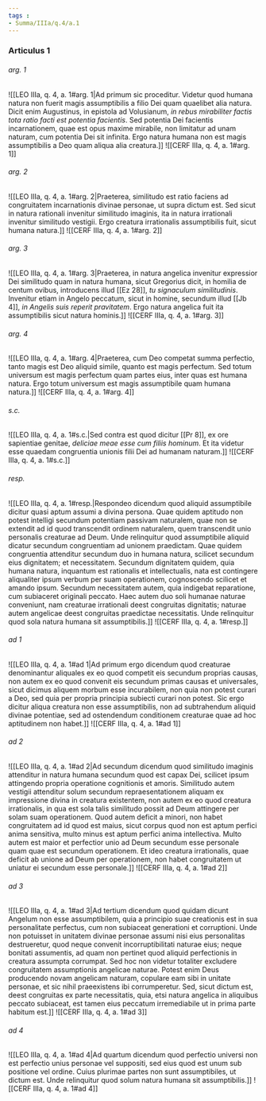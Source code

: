 ```yaml
---
tags : 
- Summa/IIIa/q.4/a.1
---
```


### Articulus 1

###### arg. 1
![[LEO IIIa, q. 4, a. 1#arg. 1|Ad primum sic proceditur. Videtur quod humana natura non fuerit magis assumptibilis a filio Dei quam quaelibet alia natura. Dicit enim Augustinus, in epistola ad Volusianum, *in rebus mirabiliter factis tota ratio facti est potentia facientis*. Sed potentia Dei facientis incarnationem, quae est opus maxime mirabile, non limitatur ad unam naturam, cum potentia Dei sit infinita. Ergo natura humana non est magis assumptibilis a Deo quam aliqua alia creatura.]]
![[CERF IIIa, q. 4, a. 1#arg. 1]]

###### arg. 2
![[LEO IIIa, q. 4, a. 1#arg. 2|Praeterea, similitudo est ratio faciens ad congruitatem incarnationis divinae personae, ut supra dictum est. Sed sicut in natura rationali invenitur similitudo imaginis, ita in natura irrationali invenitur similitudo vestigii. Ergo creatura irrationalis assumptibilis fuit, sicut humana natura.]]
![[CERF IIIa, q. 4, a. 1#arg. 2]]

###### arg. 3
![[LEO IIIa, q. 4, a. 1#arg. 3|Praeterea, in natura angelica invenitur expressior Dei similitudo quam in natura humana, sicut Gregorius dicit, in homilia de centum ovibus, introducens illud [[Ez 28]], *tu signaculum similitudinis*. Invenitur etiam in Angelo peccatum, sicut in homine, secundum illud [[Jb 4]], *in Angelis suis reperit pravitatem*. Ergo natura angelica fuit ita assumptibilis sicut natura hominis.]]
![[CERF IIIa, q. 4, a. 1#arg. 3]]

###### arg. 4
![[LEO IIIa, q. 4, a. 1#arg. 4|Praeterea, cum Deo competat summa perfectio, tanto magis est Deo aliquid simile, quanto est magis perfectum. Sed totum universum est magis perfectum quam partes eius, inter quas est humana natura. Ergo totum universum est magis assumptibile quam humana natura.]]
![[CERF IIIa, q. 4, a. 1#arg. 4]]

###### s.c.
![[LEO IIIa, q. 4, a. 1#s.c.|Sed contra est quod dicitur [[Pr 8]], ex ore sapientiae genitae, *deliciae meae esse cum filiis hominum*. Et ita videtur esse quaedam congruentia unionis filii Dei ad humanam naturam.]]
![[CERF IIIa, q. 4, a. 1#s.c.]]

###### resp.
![[LEO IIIa, q. 4, a. 1#resp.|Respondeo dicendum quod aliquid assumptibile dicitur quasi aptum assumi a divina persona. Quae quidem aptitudo non potest intelligi secundum potentiam passivam naturalem, quae non se extendit ad id quod transcendit ordinem naturalem, quem transcendit unio personalis creaturae ad Deum. Unde relinquitur quod assumptibile aliquid dicatur secundum congruentiam ad unionem praedictam. Quae quidem congruentia attenditur secundum duo in humana natura, scilicet secundum eius dignitatem; et necessitatem. Secundum dignitatem quidem, quia humana natura, inquantum est rationalis et intellectualis, nata est contingere aliqualiter ipsum verbum per suam operationem, cognoscendo scilicet et amando ipsum. Secundum necessitatem autem, quia indigebat reparatione, cum subiaceret originali peccato. Haec autem duo soli humanae naturae conveniunt, nam creaturae irrationali deest congruitas dignitatis; naturae autem angelicae deest congruitas praedictae necessitatis. Unde relinquitur quod sola natura humana sit assumptibilis.]]
![[CERF IIIa, q. 4, a. 1#resp.]]

###### ad 1
![[LEO IIIa, q. 4, a. 1#ad 1|Ad primum ergo dicendum quod creaturae denominantur aliquales ex eo quod competit eis secundum proprias causas, non autem ex eo quod convenit eis secundum primas causas et universales, sicut dicimus aliquem morbum esse incurabilem, non quia non potest curari a Deo, sed quia per propria principia subiecti curari non potest. Sic ergo dicitur aliqua creatura non esse assumptibilis, non ad subtrahendum aliquid divinae potentiae, sed ad ostendendum conditionem creaturae quae ad hoc aptitudinem non habet.]]
![[CERF IIIa, q. 4, a. 1#ad 1]]

###### ad 2
![[LEO IIIa, q. 4, a. 1#ad 2|Ad secundum dicendum quod similitudo imaginis attenditur in natura humana secundum quod est capax Dei, scilicet ipsum attingendo propria operatione cognitionis et amoris. Similitudo autem vestigii attenditur solum secundum repraesentationem aliquam ex impressione divina in creatura existentem, non autem ex eo quod creatura irrationalis, in qua est sola talis similitudo possit ad Deum attingere per solam suam operationem. Quod autem deficit a minori, non habet congruitatem ad id quod est maius, sicut corpus quod non est aptum perfici anima sensitiva, multo minus est aptum perfici anima intellectiva. Multo autem est maior et perfectior unio ad Deum secundum esse personale quam quae est secundum operationem. Et ideo creatura irrationalis, quae deficit ab unione ad Deum per operationem, non habet congruitatem ut uniatur ei secundum esse personale.]]
![[CERF IIIa, q. 4, a. 1#ad 2]]

###### ad 3
![[LEO IIIa, q. 4, a. 1#ad 3|Ad tertium dicendum quod quidam dicunt Angelum non esse assumptibilem, quia a principio suae creationis est in sua personalitate perfectus, cum non subiaceat generationi et corruptioni. Unde non potuisset in unitatem divinae personae assumi nisi eius personalitas destrueretur, quod neque convenit incorruptibilitati naturae eius; neque bonitati assumentis, ad quam non pertinet quod aliquid perfectionis in creatura assumpta corrumpat. Sed hoc non videtur totaliter excludere congruitatem assumptionis angelicae naturae. Potest enim Deus producendo novam angelicam naturam, copulare eam sibi in unitate personae, et sic nihil praeexistens ibi corrumperetur. Sed, sicut dictum est, deest congruitas ex parte necessitatis, quia, etsi natura angelica in aliquibus peccato subiaceat, est tamen eius peccatum irremediabile ut in prima parte habitum est.]]
![[CERF IIIa, q. 4, a. 1#ad 3]]

###### ad 4
![[LEO IIIa, q. 4, a. 1#ad 4|Ad quartum dicendum quod perfectio universi non est perfectio unius personae vel suppositi, sed eius quod est unum sub positione vel ordine. Cuius plurimae partes non sunt assumptibiles, ut dictum est. Unde relinquitur quod solum natura humana sit assumptibilis.]]
![[CERF IIIa, q. 4, a. 1#ad 4]]

